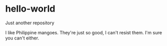 # hello-world
Just another repository

I like Philippine mangoes. They're just so good, I can't resist them. I'm sure you can't either.
